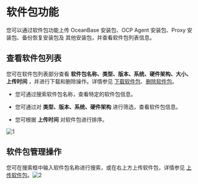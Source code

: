软件包功能 
==========================

您可以通过软件包功能上传 OceanBase 安装包、OCP Agent 安装包、Proxy 安装包、备份恢复安装包及 其他安装包，并查看软件包列表信息。

查看软件包列表 
----------------------------

您可在软件包列表部分查看 **软件包名称、类型、版本、系统、硬件架构、大小、上传时间** ，并进行下载和删除操作。详情参见 [下载软件包](/zh-CN/3.ob-cloud-platform/7.manage-software-packages/2.download-the-software-package.md)、[删除软件包](/zh-CN/3.ob-cloud-platform/7.manage-software-packages/3.delete-software-packages.md)。

* 您可通过搜索软件包名称，查看特定的软件包信息。

  

* 您可通过对 **类型、版本、系统、硬件架构** 进行筛选，查看软件包信息。

  

* 您可根据 **上传时间** 对软件包进行排序。

  




![1](https://help-static-aliyun-doc.aliyuncs.com/assets/img/zh-CN/6862460261/p265876.png)

软件包管理操作 
----------------------------

您可在搜索框中输入软件包名称进行搜索，或在右上方上传软件包，详情参见 [上传软件包](/zh-CN/3.ob-cloud-platform/7.manage-software-packages/1.upload-a-software-package.md)。![2](https://help-static-aliyun-doc.aliyuncs.com/assets/img/zh-CN/6862460261/p265877.png)
